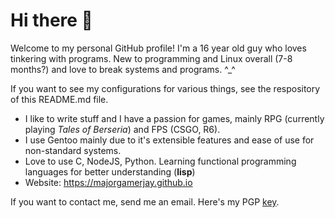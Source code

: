 # Hi there 👋

Welcome to my personal GitHub profile! I'm a 16 year old guy who loves tinkering with programs.
New to programming and Linux overall (7-8 months?) and love to break systems and programs. ^\_^

If you want to see my configurations for various things, see the respository of this README.md file.

- I like to write stuff and I have a passion for games, mainly RPG (currently playing *Tales of Berseria*) and FPS (CSGO, R6).
- I use Gentoo mainly due to it's extensible features and ease of use for non-standard systems.
- Love to use C, NodeJS, Python. Learning functional programming languages for better understanding (**lisp**)
- Website: https://majorgamerjay.github.io

If you want to contact me, send me an email. Here's my PGP [key](https://majorgamerjay.github.io/pgp.html).
